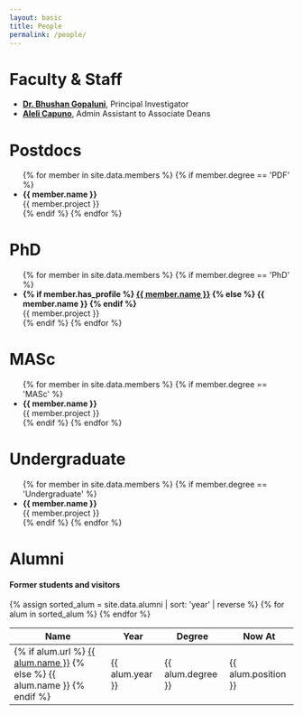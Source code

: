 ```yaml
---
layout: basic
title: People
permalink: /people/
---
```


# Faculty & Staff
- **[Dr. Bhushan Gopaluni](/about/)**, Principal Investigator
- **[Aleli Capuno](https://engineering.ubc.ca/staff/aleli-capuno)**, Admin Assistant to Associate Deans

# Postdocs

<ul>
	{% for member in site.data.members %}
	{% if member.degree == 'PDF' %}
	<li><b>{{ member.name }}</b><br>{{ member.project }}</li>
	{% endif %}
	{% endfor %} 
</ul>

# PhD

<ul>
	{% for member in site.data.members %}
	{% if member.degree == 'PhD' %}
	<li>
		<b>
		{% if member.has_profile %}
			<a href="/profile/{{ member.name }}">{{ member.name }}</a>
		{% else %}
			{{ member.name }}
		{% endif %}
		</b>
		<br>{{ member.project }}
	</li>
	{% endif %}
	{% endfor %} 
</ul>

# MASc

<ul>
	{% for member in site.data.members %}
	{% if member.degree == 'MASc' %}
	<li><b>{{ member.name }}</b><br>{{ member.project }}</li>
	{% endif %}
	{% endfor %} 
</ul>

# Undergraduate

<ul>
	{% for member in site.data.members %}
	{% if member.degree == 'Undergraduate' %}
	<li><b>{{ member.name }}</b><br>{{ member.project }}</li>
	{% endif %}
	{% endfor %} 
</ul>


# Alumni 
#### Former students and visitors

<div class="table-container">
<table class="table is-bordered is-striped is-narrow is-hoverable is-fullwidth">
	<thead>
		<tr>
			<th>Name</th>
			<th>Year</th>
			<th>Degree</th>
			<th>Now At</th>
		</tr>
	</thead>
	<tbody>
		{% assign sorted_alum = site.data.alumni | sort: 'year' | reverse %}
		{% for alum in sorted_alum %}
		<tr>
			<td>{% if alum.url %}
				<a href="{{ alum.url }}">{{ alum.name }}</a>
				{% else %}
				{{ alum.name }}
				{% endif %}
			</td>
			<td>{{ alum.year }}</td>
			<td>{{ alum.degree }}</td>
			<td>{{ alum.position }}</td>
		</tr>
		{% endfor %} 
	</tbody>
</table>
</div>